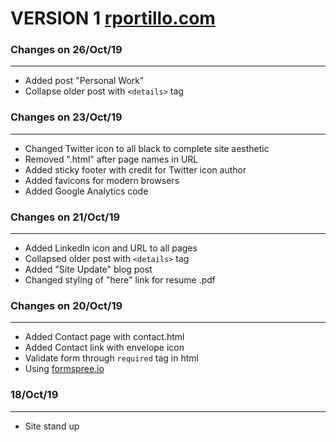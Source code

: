 VERSION 1 [rportillo.com](https://www.rportillo.com)
=====================================================

### Changes on 26/Oct/19
---

- Added post "Personal Work"
- Collapse older post with `<details>` tag

### Changes on 23/Oct/19
---

- Changed Twitter icon to all black to complete site aesthetic
- Removed ".html" after page names in URL
- Added sticky footer with credit for Twitter icon author
- Added favicons for modern browsers
- Added Google Analytics code

### Changes on 21/Oct/19
---

- Added LinkedIn icon and URL to all pages
- Collapsed older post with `<details>` tag
- Added "Site Update" blog post
- Changed styling of "here" link for resume .pdf

### Changes on 20/Oct/19
---

- Added Contact page with contact.html
- Added Contact link with envelope icon
- Validate form through `required` tag in html
- Using [formspree.io](https://formspree.io/)

### 18/Oct/19
---
- Site stand up
